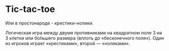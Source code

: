 # Tic-tac-toe
Или в простонароде - крестики-нолики.

Логическая игра между двумя противниками на квадратном поле 3 на 3 клетки или бо́льшего размера (вплоть до «бесконечного поля»). Один из игроков играет «крестиками», второй — «ноликами».
